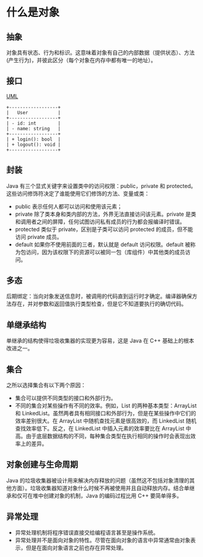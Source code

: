 # 什么是对象

## 抽象

对象具有状态、行为和标识。这意味着对象有自己的内部数据（提供状态）、方法 (产生行为)，并彼此区分（每个对象在内存中都有唯一的地址）。

## 接口

[UML](https://en.wikipedia.org/wiki/Unified_Modeling_Language)

```text
+------------------+
|   User           |
+------------------+
| - id: int        |
| - name: string   |
+------------------+
| + login(): bool  |
| + logout(): void |
+------------------+
```

## 封装

Java 有三个显式关键字来设置类中的访问权限：public，private 和 protected。这些访问修饰符决定了谁能使用它们修饰的方法、变量或类：

- public 表示任何人都可以访问和使用该元素；
- private 除了类本身和类内部的方法，外界无法直接访问该元素。private 是类和调用者之间的屏障，任何试图访问私有成员的行为都会报编译时错误。
- protected 类似于 private，区别是子类可以访问 protected 的成员，但不能访问 private 成员。
- default 如果你不使用前面的三者，默认就是 default 访问权限。default 被称为包访问，因为该权限下的资源可以被同一包（库组件）中其他类的成员访问。

## 多态

后期绑定：当向对象发送信息时，被调用的代码直到运行时才确定。编译器确保方法存在，并对参数和返回值执行类型检查，但是它不知道要执行的确切代码。

## 单继承结构

单继承的结构使得垃圾收集器的实现更为容易，这是 Java 在 C++ 基础上的根本改进之一。

## 集合

之所以选择集合有以下两个原因：

- 集合可以提供不同类型的接口和外部行为。
- 不同的集合对某些操作有不同的效率。例如，List 的两种基本类型：ArrayList 和 LinkedList。虽然两者具有相同接口和外部行为，但是在某些操作中它们的效率差别很大。在 ArrayList 中随机查找元素是很高效的，而 LinkedList 随机查找效率低下。反之，在 LinkedList 中插入元素的效率要比在 ArrayList 中高。由于底层数据结构的不同，每种集合类型在执行相同的操作时会表现出效率上的差异。

## 对象创建与生命周期

Java 的垃圾收集器被设计用来解决内存释放的问题（虽然这不包括对象清理的其他方面）。垃圾收集器知道对象什么时候不再被使用并且自动释放内存。结合单继承和仅可在堆中创建对象的机制，Java 的编码过程比用 C++ 要简单得多。

## 异常处理

- 异常处理机制将程序错误直接交给编程语言甚至是操作系统。
- 异常处理并不是面向对象的特性。尽管在面向对象的语言中异常通常由对象表示，但是在面向对象语言之前也存在异常处理。
